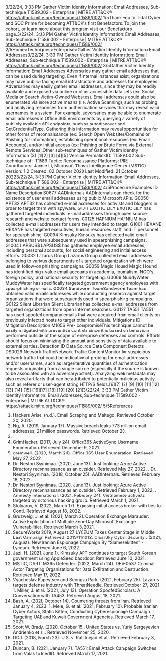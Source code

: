 3/22/24, 3:33 PM Gather Victim Identity Information: Email Addresses, Sub-technique T1589.002 - Enterprise | MITRE ATT&CK®
https://attack.mitre.org/techniques/T1589/002/ 1/5Thank you to Tidal Cyber and SOC Prime for becoming ATT&CK's ﬁrst Benefactors. To join the cohort, or learn more about this program visit our
Benefactors page.3/22/24, 3:33 PM Gather Victim Identity Information: Email Addresses, Sub-technique T1589.002 - Enterprise | MITRE ATT&CK®
https://attack.mitre.org/techniques/T1589/002/ 2/5Home>Techniques>Enterprise>Gather Victim Identity Information>Email Addresses3/22/24, 3:33 PM Gather Victim Identity Information: Email Addresses, Sub-technique T1589.002 - Enterprise | MITRE ATT&CK®
https://attack.mitre.org/techniques/T1589/002/ 3/5Gather Victim Identity Information: Email Addresses
Adversaries may gather email addresses that can be used during targeting. Even if internal instances exist, organizations may have public-
facing email infrastructure and addresses for employees.
Adversaries may easily gather email addresses, since they may be readily available and exposed via online or other accessible data sets (ex:
Social Media or Search Victim-Owned Websites). Email addresses could also be enumerated via more active means (i.e. Active
Scanning), such as probing and analyzing responses from authentication services that may reveal valid usernames in a system. For
example, adversaries may be able to enumerate email addresses in Oﬃce 365 environments by querying a variety of publicly available API
endpoints, such as autodiscover and GetCredentialType.
Gathering this information may reveal opportunities for other forms of reconnaissance (ex: Search Open Websites/Domains or Phishing for
Information), establishing operational resources (ex: Email Accounts), and/or initial access (ex: Phishing or Brute Force via External Remote
Services).Other sub-techniques of Gather Victim Identity Information (3)
[1][2]
[3]
[4][5]
Version PermalinkID: T1589.002
Sub-technique of:  T1589
 
Tactic: Reconnaissance
 
Platforms: PRE
Contributors: Jannie Li, Microsoft Threat Intelligence Center (MSTIC)
Version: 1.2
Created: 02 October 2020
Last Modiﬁed: 21 October 20223/22/24, 3:33 PM Gather Victim Identity Information: Email Addresses, Sub-technique T1589.002 - Enterprise | MITRE ATT&CK®
https://attack.mitre.org/techniques/T1589/002/ 4/5Procedure Examples
ID Name Description
S0677 AADInternals AADInternals can check for the existence of user email addresses using public Microsoft APIs.
G0050 APT32 APT32 has collected e-mail addresses for activists and bloggers in order to target them with spyware.
G1011 EXOTIC LILY EXOTIC LILY has gathered targeted individuals' e-mail addresses through open source research and website
contact forms.
G0125 HAFNIUM HAFNIUM has collected e-mail addresses for users they intended to target.
G1001 HEXANE HEXANE has targeted executives, human resources staff, and IT personnel for spearphishing.
G0094 Kimsuky Kimsuky has collected valid email addresses that were subsequently used in spearphishing campaigns.
G1004 LAPSUS$ LAPSUS$ has gathered employee email addresses, including personal accounts, for social engineering and
initial access efforts.
G0032 Lazarus Group Lazarus Group collected email addresses belonging to various departments of a targeted organization
which were used in follow-on phishing campaigns.
G0059 Magic Hound Magic Hound has identiﬁed high-value email accounts in academia, journalism, NGO's, foreign policy, and
national security for targeting.
G0069 MuddyWater MuddyWater has speciﬁcally targeted government agency employees with spearphishing e-mails.
G0034 Sandworm
TeamSandworm Team has obtained valid emails addresses while conducting research against target
organizations that were subsequently used in spearphishing campaigns.
G0122 Silent Librarian Silent Librarian has collected e-mail addresses from targeted organizations from open Internet searches.
G0127 TA551 TA551 has used spoofed company emails that were acquired from email clients on previously infected
hosts to target other individuals.
Mitigations
ID Mitigation Description
M1056 Pre-
compromiseThis technique cannot be easily mitigated with preventive controls since it is based on behaviors performed
outside of the scope of enterprise defenses and controls. Efforts should focus on minimizing the amount
and sensitivity of data available to external parties.
Detection
ID Data Source Data Component Detects
DS0029 Network TraﬃcNetwork Traﬃc
ContentMonitor for suspicious network traﬃc that could be indicative of probing for email
addresses and/or usernames, such as large/iterative quantities of authentication
requests originating from a single source (especially if the source is known to be
associated with an adversary/botnet). Analyzing web metadata may also reveal artifacts
that can be attributed to potentially malicious activity, such as referer or user-agent string
HTTP/S ﬁelds.[6][7]
[8]
[9]
[10]
[11][12]
[13]
[14]
[15]
[16][17]
[18]
[19]
[20]
[21]3/22/24, 3:33 PM Gather Victim Identity Information: Email Addresses, Sub-technique T1589.002 - Enterprise | MITRE ATT&CK®
https://attack.mitre.org/techniques/T1589/002/ 5/5References
1. Hackers Arise. (n.d.). Email Scraping and Maltego. Retrieved
October 20, 2020.
2. Ng, A. (2019, January 17). Massive breach leaks 773 million
email addresses, 21 million passwords. Retrieved October 20,
2020.
3. GrimHacker. (2017, July 24). Oﬃce365 ActiveSync Username
Enumeration. Retrieved December 9, 2021.
4. gremwell. (2020, March 24). Oﬃce 365 User Enumeration.
Retrieved May 27, 2022.
5. Dr. Nestori Syynimaa. (2020, June 13). Just looking: Azure
Active Directory reconnaissance as an outsider. Retrieved May
27, 2022.
 . Dr. Nestori Syynimaa. (2018, October 25). AADInternals.
Retrieved February 18, 2022.
7. Dr. Nestori Syynimaa. (2020, June 13). Just looking: Azure
Active Directory reconnaissance as an outsider. Retrieved
February 1, 2022.
 . Amnesty International. (2021, February 24). Vietnamese
activists targeted by notorious hacking group. Retrieved
March 1, 2021.
9. Stolyarov, V. (2022, March 17). Exposing initial access broker
with ties to Conti. Retrieved August 18, 2022.
10. Gruzweig, J. et al. (2021, March 2). Operation Exchange
Marauder: Active Exploitation of Multiple Zero-Day Microsoft
Exchange Vulnerabilities. Retrieved March 3, 2021.
11. SecureWorks 2019, August 27 LYCEUM Takes Center Stage in
Middle East Campaign Retrieved. 2019/11/1912. ClearSky Cyber Security . (2021, August). New Iranian
Espionage Campaign By “Siamesekitten” - Lyceum. Retrieved
June 6, 2022.
13. Jazi, H. (2021, June 1). Kimsuky APT continues to target
South Korean government using AppleSeed backdoor.
Retrieved June 10, 2021.
14. MSTIC, DART, M365 Defender. (2022, March 24). DEV-0537
Criminal Actor Targeting Organizations for Data Exﬁltration
and Destruction. Retrieved May 17, 2022.
15. Vyacheslav Kopeytsev and Seongsu Park. (2021, February
25). Lazarus targets defense industry with ThreatNeedle.
Retrieved October 27, 2021.
1 . Miller, J. et al. (2021, July 13). Operation SpoofedScholars: A
Conversation with TA453. Retrieved August 18, 2021.
17. Bash, A. (2021, October 14). Countering threats from Iran.
Retrieved January 4, 2023.
1 . Mele, G. et al. (2021, February 10). Probable Iranian Cyber
Actors, Static Kitten, Conducting Cyberespionage Campaign
Targeting UAE and Kuwait Government Agencies. Retrieved
March 17, 2021.
19. Scott W. Brady. (2020, October 15). United States vs. Yuriy
Sergeyevich Andrienko et al.. Retrieved November 25, 2020.
20. DOJ. (2018, March 23). U.S. v. Rafatnejad et al . Retrieved
February 3, 2021.
21. Duncan, B. (2021, January 7). TA551: Email Attack Campaign
Switches from Valak to IcedID. Retrieved March 17, 2021.
